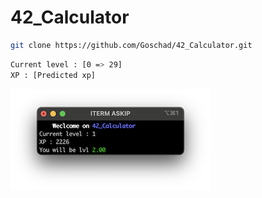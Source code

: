 # 42_Calculator

```bash
git clone https://github.com/Goschad/42_Calculator.git
```

```bash
Current level : [0 => 29]
XP : [Predicted xp]
```
![Screen](assets/Screen.png)
